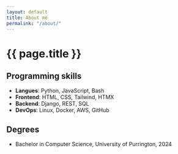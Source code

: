 ```yaml
---
layout: default
title: About me
permalink: "/about/"
---
```

# {{ page.title }}

## Programming skills

- **Langues**: Python, JavaScript, Bash    
- **Frontend**: HTML, CSS, Tailwind, HTMX   
- **Backend**: Django, REST, SQL   
- **DevOps**: Linux, Docker, AWS, GitHub   

## Degrees
- Bachelor in Computer Science, University of Purrington, 2024